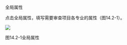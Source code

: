全局属性
<br/>

点击全局属性，填写需要审查项目各专业的属性（图14.2-1）。

![](file:///C:\Users\pkpm\AppData\Local\Temp\ksohtml8136\wps188.jpg)

图14.2-1全局属性